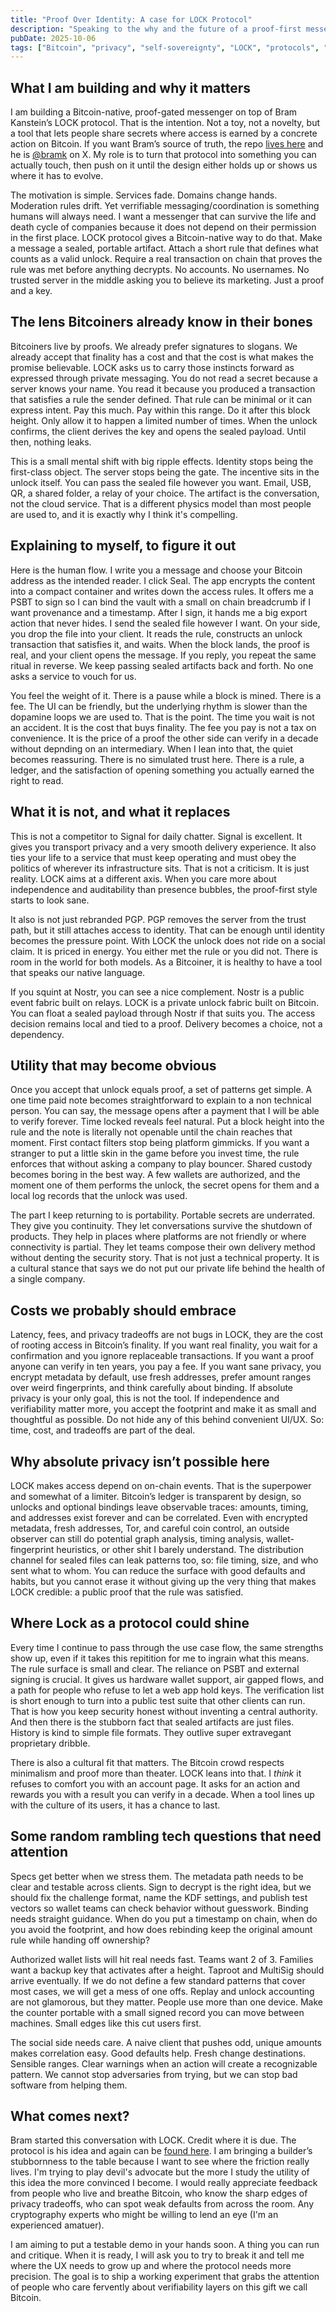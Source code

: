 ```yaml
---
title: "Proof Over Identity: A case for LOCK Protocol"
description: "Speaking to the why and the future of a proof-first messenger built on Bram Kanstein’s LOCK protocol, what it changes for Bitcoiners, where it is tough, and why it might matter if we build it with care."
pubDate: 2025-10-06
tags: ["Bitcoin", "privacy", "self-sovereignty", "LOCK", "protocols", "messaging"]
---
```


## What I am building and why it matters

I am building a Bitcoin-native, proof-gated messenger on top of Bram Kanstein’s LOCK protocol. That is the intention. Not a toy, not a novelty, but a tool that lets people share secrets where access is earned by a concrete action on Bitcoin. If you want Bram’s source of truth, the repo [lives here](https://github.com/bramkanstein/lock-protocol) and he is [@bramk](https://x.com/bramk) on X. My role is to turn that protocol into something you can actually touch, then push on it until the design either holds up or shows us where it has to evolve.

The motivation is simple. Services fade. Domains change hands. Moderation rules drift. Yet verrifiable messaging/coordination is something humans will always need. I want a messenger that can survive the life and death cycle of companies because it does not depend on their permission in the first place. LOCK protocol gives a Bitcoin-native way to do that. Make a message a sealed, portable artifact. Attach a short rule that defines what counts as a valid unlock. Require a real transaction on chain that proves the rule was met before anything decrypts. No accounts. No usernames. No trusted server in the middle asking you to believe its marketing. Just a proof and a key.

## The lens Bitcoiners already know in their bones

Bitcoiners live by proofs. We already prefer signatures to slogans. We already accept that finality has a cost and that the cost is what makes the promise believable. LOCK asks us to carry those instincts forward as expressed through private messaging. You do not read a secret because a server knows your name. You read it because you produced a transaction that satisfies a rule the sender defined. That rule can be minimal or it can express intent. Pay this much. Pay within this range. Do it after this block height. Only allow it to happen a limited number of times. When the unlock confirms, the client derives the key and opens the sealed payload. Until then, nothing leaks.

This is a small mental shift with big ripple effects. Identity stops being the first-class object. The server stops being the gate. The incentive sits in the unlock itself. You can pass the sealed file however you want. Email, USB, QR, a shared folder, a relay of your choice. The artifact is the conversation, not the cloud service. That is a different physics model than most people are used to, and it is exactly why I think it's compelling.

## Explaining to myself, to figure it out

Here is the human flow. I write you a message and choose your Bitcoin address as the intended reader. I click Seal. The app encrypts the content into a compact container and writes down the access rules. It offers me a PSBT to sign so I can bind the vault with a small on chain breadcrumb if I want provenance and a timestamp. After I sign, it hands me a big export action that never hides. I send the sealed file however I want. On your side, you drop the file into your client. It reads the rule, constructs an unlock transaction that satisfies it, and waits. When the block lands, the proof is real, and your client opens the message. If you reply, you repeat the same ritual in reverse. We keep passing sealed artifacts back and forth. No one asks a service to vouch for us.

You feel the weight of it. There is a pause while a block is mined. There is a fee. The UI can be friendly, but the underlying rhythm is slower than the dopamine loops we are used to. That is the point. The time you wait is not an accident. It is the cost that buys finality. The fee you pay is not a tax on convenience. It is the price of a proof the other side can verify in a decade without depnding on an intermediary. When I lean into that, the quiet becomes reassuring. There is no simulated trust here. There is a rule, a ledger, and the satisfaction of opening something you actually earned the right to read.

## What it is not, and what it replaces

This is not a competitor to Signal for daily chatter. Signal is excellent. It gives you transport privacy and a very smooth delivery experience. It also ties your life to a service that must keep operating and must obey the politics of wherever its infrastructure sits. That is not a criticism. It is just reality. LOCK aims at a different axis. When you care more about independence and auditability than presence bubbles, the proof-first style starts to look sane.

It also is not just rebranded PGP. PGP removes the server from the trust path, but it still attaches access to identity. That can be enough until identity becomes the pressure point. With LOCK the unlock does not ride on a social claim. It is priced in energy. You either met the rule or you did not. There is room in the world for both models. As a Bitcoiner, it is healthy to have a tool that speaks our native language.

If you squint at Nostr, you can see a nice complement. Nostr is a public event fabric built on relays. LOCK is a private unlock fabric built on Bitcoin. You can float a sealed payload through Nostr if that suits you. The access decision remains local and tied to a proof. Delivery becomes a choice, not a dependency.

## Utility that may become obvious

Once you accept that unlock equals proof, a set of patterns get simple. A one time paid note becomes straightforward to explain to a non technical person. You can say, the message opens after a payment that I will be able to verify forever. Time locked reveals feel natural. Put a block height into the rule and the note is literally not openable until the chain reaches that moment. First contact filters stop being platform gimmicks. If you want a stranger to put a little skin in the game before you invest time, the rule enforces that without asking a company to play bouncer. Shared custody becomes boring in the best way. A few wallets are authorized, and the moment one of them performs the unlock, the secret opens for them and a local log records that the unlock was used.

The part I keep returning to is portability. Portable secrets are underrated. They give you continuity. They let conversations survive the shutdown of products. They help in places where platforms are not friendly or where connectivity is partial. They let teams compose their own delivery method without denting the security story. That is not just a technical property. It is a cultural stance that says we do not put our private life behind the health of a single company.

## Costs we probably should embrace

Latency, fees, and privacy tradeoffs are not bugs in LOCK, they are the cost of rooting access in Bitcoin’s finality. If you want real finality, you wait for a confirmation and you ignore replaceable transactions. If you want a proof anyone can verify in ten years, you pay a fee. If you want sane privacy, you encrypt metadata by default, use fresh addresses, prefer amount ranges over weird fingerprints, and think carefully about binding. If absolute privacy is your only goal, this is not the tool. If independence and verifiability matter more, you accept the footprint and make it as small and thoughtful as possible. Do not hide any of this behind convenient UI/UX. So: time, cost, and tradeoffs are part of the deal.

## Why absolute privacy isn’t possible here

LOCK makes access depend on on-chain events. That is the superpower and somewhat of a limiter. Bitcoin’s ledger is transparent by design, so unlocks and optional bindings leave observable traces: amounts, timing, and addresses exist forever and can be correlated. Even with encrypted metadata, fresh addresses, Tor, and careful coin control, an outside observer can still do potential graph analysis, timing analysis, wallet-fingerprint heuristics, or other shit I barely understand. The distribution channel for sealed files can leak patterns too, so: file timing, size, and who sent what to whom. You can reduce the surface with good defaults and habits, but you cannot erase it without giving up the very thing that makes LOCK credible: a public proof that the rule was satisfied.

## Where Lock as a protocol could shine

Every time I continue to pass through the use case flow, the same strengths show up, even if it takes this repitition for me to ingrain what this means. The rule surface is small and clear. The reliance on PSBT and external signing is crucial. It gives us hardware wallet support, air gapped flows, and a path for people who refuse to let a web app hold keys. The verification list is short enough to turn into a public test suite that other clients can run. That is how you keep security honest without inventing a central authority. And then there is the stubborn fact that sealed artifacts are just files. History is kind to simple file formats. They outlive super extravegant proprietary dribble.

There is also a cultural fit that matters. The Bitcoin crowd respects minimalism and proof more than theater. LOCK leans into that. I _think_ it refuses to comfort you with an account page. It asks for an action and rewards you with a result you can verify in a decade. When a tool lines up with the culture of its users, it has a chance to last.

## Some random rambling tech questions that need attention

Specs get better when we stress them. The metadata path needs to be clear and testable across clients. Sign to decrypt is the right idea, but we should fix the challenge format, name the KDF settings, and publish test vectors so wallet teams can check behavior without guesswork. Binding needs straight guidance. When do you put a timestamp on chain, when do you avoid the footprint, and how does rebinding keep the original amount rule while handing off ownership?

Authorized wallet lists will hit real needs fast. Teams want 2 of 3. Families want a backup key that activates after a height. Taproot and MultiSig should arrive eventually. If we do not define a few standard patterns that cover most cases, we will get a mess of one offs. Replay and unlock accounting are not glamorous, but they matter. People use more than one device. Make the counter portable with a small signed record you can move between machines. Small edges like this cut users first.

The social side needs care. A naive client that pushes odd, unique amounts makes correlation easy. Good defaults help. Fresh change destinations. Sensible ranges. Clear warnings when an action will create a recognizable pattern. We cannot stop adversaries from trying, but we can stop bad software from helping them.

## What comes next?

Bram started this conversation with LOCK. Credit where it is due. The protocol is his idea and again can be [found here](https://github.com/bramkanstein/lock-protocol). I am bringing a builder’s stubbornness to the table because I want to see where the friction really lives. I'm trying to play devil's advocate but the more I study the utility of this idea the more convinced I become. I would really appreciate feedback from people who live and breathe Bitcoin, who know the sharp edges of privacy tradeoffs, who can spot weak defaults from across the room. Any cryptography experts who might be willing to lend an eye (I'm an experienced amatuer).

I am aiming to put a testable demo in your hands soon. A thing you can run and critique. When it is ready, I will ask you to try to break it and tell me where the UX needs to grow up and where the protocol needs more precision. The goal is to ship a working experiment that grabs the attention of people who care fervently about verifiability layers on this gift we call Bitcoin. 

